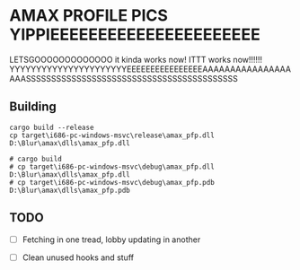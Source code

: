 # AMAX PROFILE PICS YIPPIEEEEEEEEEEEEEEEEEEEEEE
LETSGOOOOOOOOOOOOO it kinda works now!
ITTT works now!!!!!!
YYYYYYYYYYYYYYYYYYYYYYEEEEEEEEEEEEEEEEAAAAAAAAAAAAAAAAAAASSSSSSSSSSSSSSSSSSSSSSSSSSSSSSSSSSSSSSSSSS

## Building
```
cargo build --release
cp target\i686-pc-windows-msvc\release\amax_pfp.dll D:\Blur\amax\dlls\amax_pfp.dll

# cargo build
# cp target\i686-pc-windows-msvc\debug\amax_pfp.dll D:\Blur\amax\dlls\amax_pfp.dll
# cp target\i686-pc-windows-msvc\debug\amax_pfp.pdb D:\Blur\amax\dlls\amax_pfp.pdb
```

## TODO
- [ ] Fetching in one tread, lobby updating in another
- [ ] Clean unused hooks and stuff


